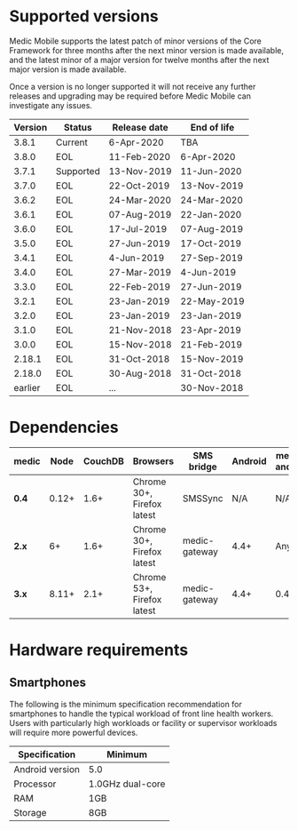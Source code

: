 # Supported versions

Medic Mobile supports the latest patch of minor versions of the Core Framework for three months after the next minor version is made available, and the latest minor of a major version for twelve months after the next major version is made available.

Once a version is no longer supported it will not receive any further releases and upgrading may be required before Medic Mobile can investigate any issues.

| Version | Status | Release date | End of life |
|----|----|----|----|
| 3.8.1 | Current | 6-Apr-2020 | TBA |
| 3.8.0 | EOL | 11-Feb-2020 | 6-Apr-2020 |
| 3.7.1 | Supported | 13-Nov-2019 | 11-Jun-2020 |
| 3.7.0 | EOL | 22-Oct-2019 | 13-Nov-2019 |
| 3.6.2 | EOL | 24-Mar-2020 | 24-Mar-2020 |
| 3.6.1 | EOL | 07-Aug-2019 | 22-Jan-2020 |
| 3.6.0 | EOL | 17-Jul-2019 | 07-Aug-2019 |
| 3.5.0 | EOL | 27-Jun-2019 | 17-Oct-2019 |
| 3.4.1 | EOL | 4-Jun-2019 | 27-Sep-2019 |
| 3.4.0 | EOL | 27-Mar-2019 | 4-Jun-2019 |
| 3.3.0 | EOL | 22-Feb-2019 | 27-Jun-2019 |
| 3.2.1 | EOL | 23-Jan-2019 | 22-May-2019 |
| 3.2.0 | EOL | 23-Jan-2019 | 23-Jan-2019 |
| 3.1.0 | EOL | 21-Nov-2018 | 23-Apr-2019 |
| 3.0.0 | EOL | 15-Nov-2018 | 21-Feb-2019 |
| 2.18.1 | EOL | 31-Oct-2018 | 15-Nov-2019 |
| 2.18.0 | EOL | 30-Aug-2018 | 31-Oct-2018 |
| earlier | EOL | ... | 30-Nov-2018 |

# Dependencies

| medic | Node | CouchDB | Browsers | SMS bridge | Android | medic-android | medic-couch2pg |
|----|----|----|----|----|----|----|---|
| **0.4** | 0.12+ | 1.6+ | Chrome 30+, Firefox latest | SMSSync | N/A | N/A | N/A |
| **2.x** | 6+ | 1.6+ | Chrome 30+, Firefox latest | medic-gateway | 4.4+ | Any | 2.0 < 3.0 |
| **3.x** | 8.11+ | 2.1+ | Chrome 53+, Firefox latest | medic-gateway | 4.4+ | 0.4.5+ | 3.0+ |

# Hardware requirements

## Smartphones

The following is the minimum specification recommendation for smartphones to handle the typical workload of front line health workers. Users with particularly high workloads or facility or supervisor workloads will require more powerful devices.

| Specification | Minimum |
|--|--|
| Android version | 5.0 |
| Processor | 1.0GHz dual-core |
| RAM | 1GB |
| Storage | 8GB |
